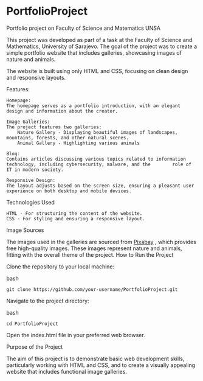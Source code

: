 # PortfolioProject
Portfolio project on Faculty of Science and Matematics UNSA

This project was developed as part of a task at the Faculty of Science and Mathematics, University of Sarajevo. The goal of the project was to create a simple portfolio website that includes galleries, showcasing images of nature and animals.

The website is built using only HTML and CSS, focusing on clean design and responsive layouts.

Features:

    Homepage:
    The homepage serves as a portfolio introduction, with an elegant design and information about the creator.

    Image Galleries:
    The project features two galleries:
        Nature Gallery - Displaying beautiful images of landscapes, mountains, forests, and other natural scenes.
        Animal Gallery - Highlighting various animals

    Blog:
    Contains articles discussing various topics related to information technology, including cybersecurity, malware, and the        role of IT in modern society.

    Responsive Design:
    The layout adjusts based on the screen size, ensuring a pleasant user experience on both desktop and mobile devices.

Technologies Used

    HTML - For structuring the content of the website.
    CSS - For styling and ensuring a responsive layout.

Image Sources

The images used in the galleries are sourced from [Pixabay](https://pixabay.com/) , which provides free high-quality images. These images represent nature and animals, fitting with the overall theme of the project.
How to Run the Project

Clone the repository to your local machine:

bash

    git clone https://github.com/your-username/PortfolioProject.git

Navigate to the project directory:

bash

    cd PortfolioProject

Open the index.html file in your preferred web browser.

Purpose of the Project

The aim of this project is to demonstrate basic web development skills, particularly working with HTML and CSS, and to create a visually appealing website that includes functional image galleries.
